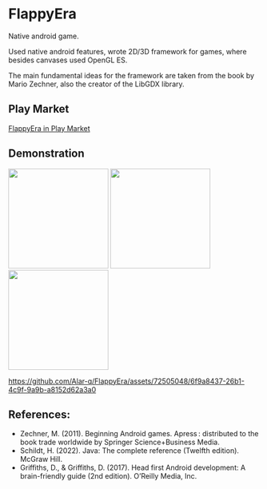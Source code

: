 # FlappyEra

Native android game. 

Used native android features, wrote 2D/3D framework for games, where besides canvases used OpenGL ES. 

The main fundamental ideas for the framework are taken from the book by Mario Zechner, also the creator of the LibGDX library.

## Play Market
[FlappyEra in Play Market](https://play.google.com/store/apps/details?id=com.retro.androidgames.flappybird)


## Demonstration
<img src="https://github.com/Alar-q/FlappyEra/assets/72505048/82c48772-9be8-45e7-978f-97bcccb1c553" width="200">
<img src="https://github.com/Alar-q/FlappyEra/assets/72505048/084d8b48-7f36-48a0-b181-c30c305c58f2" width="200">
<img src="https://github.com/Alar-q/FlappyEra/assets/72505048/c805e97a-8642-4c22-be80-ab61f7ac98f0" width="200">



https://github.com/Alar-q/FlappyEra/assets/72505048/6f9a8437-26b1-4c9f-9a9b-a8152d62a3a0



## References:
- Zechner, M. (2011). Beginning Android games. Apress : distributed to the book trade worldwide by Springer Science+Business Media.
- Schildt, H. (2022). Java: The complete reference (Twelfth edition). McGraw Hill.
- Griffiths, D., & Griffiths, D. (2017). Head first Android development: A brain-friendly guide (2nd edition). O’Reilly Media, Inc.

